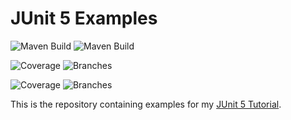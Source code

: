 # JUnit 5 Examples

![Maven Build](https://github.com/hakantaylan/github-deneme/workflows/Maven%20Build/badge.svg) ![Maven Build](https://github.com/hakantaylan/github-deneme/actions/workflows/maven-publish.yml/badge.svg)

![Coverage](https://raw.githubusercontent.com/hakantaylan/github-deneme/main/badges/jacoco.svg?sanitize=true)  ![Branches](https://raw.githubusercontent.com/hakantaylan/github-deneme/main/badges/branches.svg?sanitize=true)


![Coverage](https://github.com/hakantaylan/github-deneme/blob/main/badges/jacoco.svg?sanitize=true)  ![Branches](https://github.com/hakantaylan/github-deneme/blob/main/badges/branches.svg?sanitize=true)


This is the repository containing examples for my [JUnit 5 Tutorial](http://www.arhohuttunen.com/junit-5-tutorial/).
